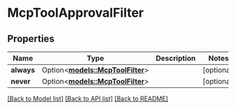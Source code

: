# McpToolApprovalFilter

## Properties

Name | Type | Description | Notes
------------ | ------------- | ------------- | -------------
**always** | Option<[**models::McpToolFilter**](MCPToolFilter.md)> |  | [optional]
**never** | Option<[**models::McpToolFilter**](MCPToolFilter.md)> |  | [optional]

[[Back to Model list]](../README.md#documentation-for-models) [[Back to API list]](../README.md#documentation-for-api-endpoints) [[Back to README]](../README.md)



